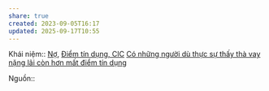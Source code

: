 ```yaml
---
share: true
created: 2023-09-05T16:17
updated: 2025-09-17T10:55
---
```

Khái niệm:: [Nợ](../../../../../%CE%9E%20Kh%C3%A1i%20ni%E1%BB%87m/Vay,%20n%E1%BB%A3/N%E1%BB%A3.md), [Điểm tín dụng, CIC](../../../../../%CE%9E%20Kh%C3%A1i%20ni%E1%BB%87m/Vay,%20n%E1%BB%A3/%C4%90i%E1%BB%83m%20t%C3%ADn%20d%E1%BB%A5ng,%20CIC.md)
[Có những người dù thực sự thấy thà vay nặng lãi còn hơn mất điểm tín dụng](../../Kh%C3%B4ng%20d%E1%BB%B1a%20tr%C3%AAn%20%C4%91i%E1%BB%83m%20t%C3%ADn%20d%E1%BB%A5ng/Vay%20n%C3%B3ng/C%C3%B3%20nh%E1%BB%AFng%20ng%C6%B0%E1%BB%9Di%20d%C3%B9%20th%E1%BB%B1c%20s%E1%BB%B1%20th%E1%BA%A5y%20th%C3%A0%20vay%20n%E1%BA%B7ng%20l%C3%A3i%20c%C3%B2n%20h%C6%A1n%20m%E1%BA%A5t%20%C4%91i%E1%BB%83m%20t%C3%ADn%20d%E1%BB%A5ng.md)

Nguồn:: 

